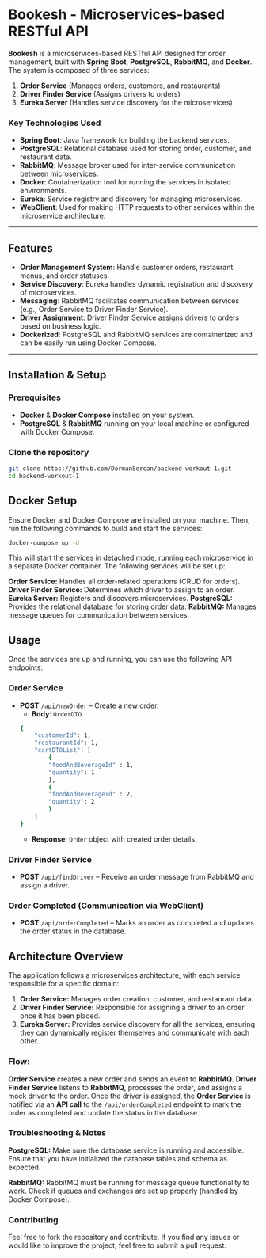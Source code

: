 # Bookesh - Microservices-based RESTful API

**Bookesh** is a microservices-based RESTful API designed for order management, built with **Spring Boot**, **PostgreSQL**, **RabbitMQ**, and **Docker**. The system is composed of three services:

1.  **Order Service** (Manages orders, customers, and restaurants)
2.  **Driver Finder Service** (Assigns drivers to orders)
3.  **Eureka Server** (Handles service discovery for the microservices)

### Key Technologies Used

*   **Spring Boot**: Java framework for building the backend services.
*   **PostgreSQL**: Relational database used for storing order, customer, and restaurant data.
*   **RabbitMQ**: Message broker used for inter-service communication between microservices.
*   **Docker**: Containerization tool for running the services in isolated environments.
*   **Eureka**: Service registry and discovery for managing microservices.
*   **WebClient**: Used for making HTTP requests to other services within the microservice architecture.

* * *

## Features

*   **Order Management System**: Handle customer orders, restaurant menus, and order statuses.
*   **Service Discovery**: Eureka handles dynamic registration and discovery of microservices.
*   **Messaging**: RabbitMQ facilitates communication between services (e.g., Order Service to Driver Finder Service).
*   **Driver Assignment**: Driver Finder Service assigns drivers to orders based on business logic.
*   **Dockerized**: PostgreSQL and RabbitMQ services are containerized and can be easily run using Docker Compose.

* * *

## Installation & Setup

### Prerequisites

*   **Docker** & **Docker Compose** installed on your system.
*   **PostgreSQL** & **RabbitMQ** running on your local machine or configured with Docker Compose.

### Clone the repository

```sh
git clone https://github.com/DormanSercan/backend-workout-1.git
cd backend-workout-1
```
## Docker Setup
Ensure Docker and Docker Compose are installed on your machine. Then, run the following commands to build and start the services:

```sh
docker-compose up -d
```

This will start the services in detached mode, running each microservice in a separate Docker container. The following services will be set up:

**Order Service:** Handles all order-related operations (CRUD for orders).
**Driver Finder Service:** Determines which driver to assign to an order.
**Eureka Server:** Registers and discovers microservices.
**PostgreSQL:** Provides the relational database for storing order data.
**RabbitMQ:** Manages message queues for communication between services.
## Usage
Once the services are up and running, you can use the following API endpoints:

### Order Service

*   **POST** `/api/newOrder` – Create a new order.
    *   **Body**: `OrderDTO`
      ```sh
      {
          "customerId": 1,
          "restaurantId": 1,
          "cartDTOList": [
              {
              "foodAndBeverageId" : 1,
              "quantity": 1
              },
              {
              "foodAndBeverageId" : 2,
              "quantity": 2 
              }
          ]
      }
      ```
    *   **Response**: `Order` object with created order details.

### Driver Finder Service
*   **POST** `/api/findDriver` – Receive an order message from RabbitMQ and assign a driver.

### Order Completed (Communication via WebClient)
*   **POST** `/api/orderCompleted` – Marks an order as completed and updates the order status in the database.

## Architecture Overview
The application follows a microservices architecture, with each service responsible for a specific domain:

1.  **Order Service:** Manages order creation, customer, and restaurant data.
2.  **Driver Finder Service:** Responsible for assigning a driver to an order once it has been placed.
3.  **Eureka Server:** Provides service discovery for all the services, ensuring they can dynamically register themselves and communicate with each other.

### Flow:
**Order Service** creates a new order and sends an event to **RabbitMQ.**
**Driver Finder Service** listens to **RabbitMQ**, processes the order, and assigns a mock driver to the order.
Once the driver is assigned, the **Order Service** is notified via an **API call** to the `/api/orderCompleted` endpoint to mark the order as completed and update the status in the database.

### Troubleshooting & Notes
**PostgreSQL:**
Make sure the database service is running and accessible.
Ensure that you have initialized the database tables and schema as expected.

**RabbitMQ:**
RabbitMQ must be running for message queue functionality to work.
Check if queues and exchanges are set up properly (handled by Docker Compose).

### Contributing
Feel free to fork the repository and contribute. If you find any issues or would like to improve the project, feel free to submit a pull request.
